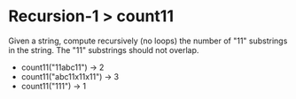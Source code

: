 # Recursion-1 > count11

Given a string, compute recursively (no loops) the number of "11" substrings in the string. The "11" substrings should not overlap.

- count11("11abc11") → 2
- count11("abc11x11x11") → 3
- count11("111") → 1